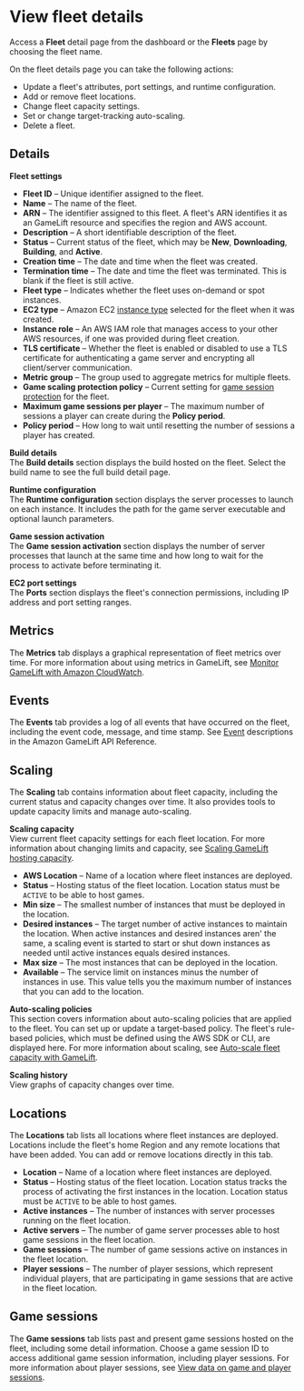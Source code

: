 # View fleet details<a name="gamelift-console-fleets-metrics"></a>

Access a **Fleet** detail page from the dashboard or the **Fleets** page by choosing the fleet name\.

On the fleet details page you can take the following actions:
+ Update a fleet's attributes, port settings, and runtime configuration\.
+ Add or remove fleet locations\.
+ Change fleet capacity settings\. 
+ Set or change target\-tracking auto\-scaling\.
+ Delete a fleet\.

## Details<a name="fleets-summary"></a>

**Fleet settings**
+ **Fleet ID** – Unique identifier assigned to the fleet\.
+ **Name** – The name of the fleet\.
+ **ARN** – The identifier assigned to this fleet\. A fleet's ARN identifies it as an GameLift resource and specifies the region and AWS account\.
+ **Description** – A short identifiable description of the fleet\.
+ **Status** – Current status of the fleet, which may be **New**, **Downloading**, **Building**, and **Active**\.
+ **Creation time** – The date and time when the fleet was created\.
+ **Termination time** – The date and time the fleet was terminated\. This is blank if the fleet is still active\.
+ **Fleet type** – Indicates whether the fleet uses on\-demand or spot instances\.
+ **EC2 type** – Amazon EC2 [instance type](https://docs.aws.amazon.com/AWSEC2/latest/UserGuide/instance-types.html) selected for the fleet when it was created\.
+ **Instance role** – An AWS IAM role that manages access to your other AWS resources, if one was provided during fleet creation\.
+ **TLS certificate** – Whether the fleet is enabled or disabled to use a TLS certificate for authenticating a game server and encrypting all client/server communication\.
+ **Metric group** – The group used to aggregate metrics for multiple fleets\.
+ **Game scaling protection policy** – Current setting for [game session protection](gamelift-howitworks.md#gamelift-howitworks-capacity) for the fleet\.
+ **Maximum game sessions per player** – The maximum number of sessions a player can create during the **Policy period**\.
+ **Policy period** – How long to wait until resetting the number of sessions a player has created\.

**Build details**  
The **Build details** section displays the build hosted on the fleet\. Select the build name to see the full build detail page\.

**Runtime configuration**  
The **Runtime configuration** section displays the server processes to launch on each instance\. It includes the path for the game server executable and optional launch parameters\.

**Game session activation**  
The **Game session activation** section displays the number of server processes that launch at the same time and how long to wait for the process to activate before terminating it\.

**EC2 port settings**  
The **Ports** section displays the fleet's connection permissions, including IP address and port setting ranges\.

## Metrics<a name="fleets-metrics-tab"></a>

The **Metrics** tab displays a graphical representation of fleet metrics over time\. For more information about using metrics in GameLift, see [Monitor GameLift with Amazon CloudWatch](monitoring-cloudwatch.md)\.

## Events<a name="fleets-events-tab"></a>

The **Events** tab provides a log of all events that have occurred on the fleet, including the event code, message, and time stamp\. See [Event](https://docs.aws.amazon.com/gamelift/latest/apireference/API_Event.html) descriptions in the Amazon GameLift API Reference\. 

## Scaling<a name="fleets-scaling-tab"></a>

The **Scaling** tab contains information about fleet capacity, including the current status and capacity changes over time\. It also provides tools to update capacity limits and manage auto\-scaling\. 

**Scaling capacity**  
View current fleet capacity settings for each fleet location\. For more information about changing limits and capacity, see [Scaling GameLift hosting capacity](fleets-manage-capacity.md)\.
+ **AWS Location** – Name of a location where fleet instances are deployed\. 
+ **Status** – Hosting status of the fleet location\. Location status must be `ACTIVE` to be able to host games\.
+ **Min size** – The smallest number of instances that must be deployed in the location\.
+ **Desired instances** – The target number of active instances to maintain the location\. When active instances and desired instances aren' the same, a scaling event is started to start or shut down instances as needed until active instances equals desired instances\.
+ **Max size** – The most instances that can be deployed in the location\.
+ **Available** – The service limit on instances minus the number of instances in use\. This value tells you the maximum number of instances that you can add to the location\.

**Auto\-scaling policies**  
This section covers information about auto\-scaling policies that are applied to the fleet\. You can set up or update a target\-based policy\. The fleet's rule\-based policies, which must be defined using the AWS SDK or CLI, are displayed here\. For more information about scaling, see [Auto\-scale fleet capacity with GameLift](fleets-autoscaling.md)\.

**Scaling history**  
View graphs of capacity changes over time\.

## Locations<a name="fleets-location-tab"></a>

The **Locations** tab lists all locations where fleet instances are deployed\. Locations include the fleet's home Region and any remote locations that have been added\. You can add or remove locations directly in this tab\.
+ **Location** – Name of a location where fleet instances are deployed\. 
+ **Status** – Hosting status of the fleet location\. Location status tracks the process of activating the first instances in the location\. Location status must be `ACTIVE` to be able to host games\.
+ **Active instances** – The number of instances with server processes running on the fleet location\.
+ **Active servers** – The number of game server processes able to host game sessions in the fleet location\.
+ **Game sessions** – The number of game sessions active on instances in the fleet location\.
+ **Player sessions** – The number of player sessions, which represent individual players, that are participating in game sessions that are active in the fleet location\.

## Game sessions<a name="fleets-game-sessions-tab"></a>

The **Game sessions** tab lists past and present game sessions hosted on the fleet, including some detail information\. Choose a game session ID to access additional game session information, including player sessions\. For more information about player sessions, see [View data on game and player sessions](gamelift-console-game-player-sessions-metrics.md)\.